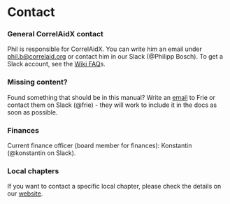 # Contact

### General CorrelAidX contact

Phil is responsible for CorrelAidX. You can write him an email under phil.b@correlaid.org or contact him in our Slack \(@Philipp Bosch\). To get a Slack account, see the [Wiki FAQ](https://docs.correlaid.org/wiki/faq)s. 

### Missing content?

Found something that should be in this manual? Write an [email](mailto:frie.p@correlaid.org) to Frie or contact them on Slack \(@frie\) - they will work to include it in the docs as soon as possible.

### Finances

Current finance officer \(board member for finances\): Konstantin \(@konstantin on Slack\).

### Local chapters

If you want to contact a specific local chapter, please check the details on our [website](https://correlaid.org).


